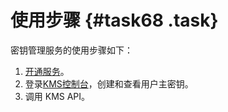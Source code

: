 # 使用步骤 {#task68 .task}

密钥管理服务的使用步骤如下：

1.  [开通服务](https://common-buy-intl.aliyun.com/?commodityCode=kms_intl)。
2.  登录[KMS控制台](https://kms.console.aliyun.com)，创建和查看用户主密钥。
3.  调用 KMS API。

